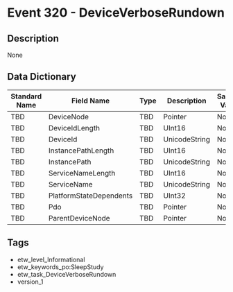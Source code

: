 # Event 320 - DeviceVerboseRundown

## Description
None

## Data Dictionary
|Standard Name|Field Name|Type|Description|Sample Value|
|---|---|---|---|---|
|TBD|DeviceNode|TBD|Pointer|None|None|
|TBD|DeviceIdLength|TBD|UInt16|None|None|
|TBD|DeviceId|TBD|UnicodeString|None|None|
|TBD|InstancePathLength|TBD|UInt16|None|None|
|TBD|InstancePath|TBD|UnicodeString|None|None|
|TBD|ServiceNameLength|TBD|UInt16|None|None|
|TBD|ServiceName|TBD|UnicodeString|None|None|
|TBD|PlatformStateDependents|TBD|UInt32|None|None|
|TBD|Pdo|TBD|Pointer|None|None|
|TBD|ParentDeviceNode|TBD|Pointer|None|None|

## Tags
* etw_level_Informational
* etw_keywords_po:SleepStudy
* etw_task_DeviceVerboseRundown
* version_1